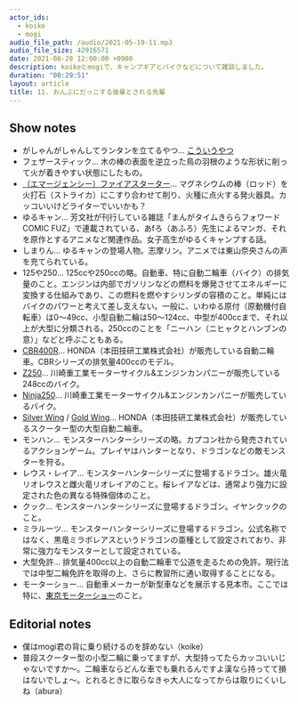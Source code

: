 ```yaml
---
actor_ids:
  - koike
  - mogi
audio_file_path: /audio/2021-05-19-11.mp3
audio_file_size: 42916571
date: 2021-06-28 12:00:00 +0900
description: koikeとmogiで、キャンプギアとバイクなどについて雑談しました。
duration: "00:29:51"
layout: article
title: 11. おんぶにだっこする後輩とされる先輩
---
```


## Show notes

- がしゃんがしゃんしてランタンを立てるやつ... [こういうやつ](https://ec.snowpeak.co.jp/snowpeak/ja/p/565)
- フェザースティック... 木の棒の表面を逆立った鳥の羽根のような形状に削って火が着きやすい状態にしたもの。
- [（エマージェンシー）ファイアスターター](https://ja.wikipedia.org/wiki/%E3%82%A8%E3%83%9E%E3%83%BC%E3%82%B8%E3%82%A7%E3%83%B3%E3%82%B7%E3%83%BC%E3%83%95%E3%82%A1%E3%82%A4%E3%83%A4%E3%83%BC%E3%82%B9%E3%82%BF%E3%83%BC%E3%82%BF%E3%83%BC)... マグネシウムの棒（ロッド）を火打石（ストライカ）にこすり合わせて削り、火種に点火する発火器具。カッコいいけどライターでいいかも？
- ゆるキャン... 芳文社が刊行している雑誌「まんがタイムきららフォワード COMIC FUZ」で連載されている、あfろ（あふろ）先生によるマンガ、それを原作とするアニメなど関連作品。女子高生がゆるくキャンプする話。
- しまりん... ゆるキャンの登場人物。志摩リン。アニメでは東山奈央さんの声を充てられている。
- 125や250... 125ccや250ccの略。自動車、特に自動二輪車（バイク）の排気量のこと。エンジンは内部でガソリンなどの燃料を爆発させてエネルギーに変換する仕組みであり、この燃料を燃やすシリンダの容積のこと。単純にはバイクのパワーと考えて差し支えない。一般に、いわゆる原付（原動機付自転車）は0〜49cc、小型自動二輪は50〜124cc、中型が400ccまで、それ以上が大型に分類される。250ccのことを「ニーハン（ニヒャクとハンブンの意）」などと呼ぶこともある。
- [CBR400R](https://www.honda.co.jp/CBR400R/)... HONDA（本田技研工業株式会社）が販売している自動二輪車。CBRシリーズの排気量400ccのモデル。
- [Z250](https://www.kawasaki-motors.com/mc/lineup/z250/)... 川崎重工業モーターサイクル&エンジンカンパニーが販売している248ccのバイク。
- [Ninja250](https://www.kawasaki-motors.com/mc/lineup/ninja250/)... 川崎重工業モーターサイクル&エンジンカンパニーが販売しているバイク。
- [Silver Wing](https://www.honda.co.jp/SILVERWING/) / [Gold Wing](https://www.honda.co.jp/GOLDWING/)... HONDA（本田技研工業株式会社）が販売しているスクーター型の大型自動二輪車。
- モンハン... モンスターハンターシリーズの略。カプコン社から発売されているアクションゲーム。プレイヤはハンターとなり、ドラゴンなどの敵モンスターを狩る。
- レウス・レイア... モンスターハンターシリーズに登場するドラゴン。雄火竜リオレウスと雌火竜リオレイアのこと。桜レイアなどは、通常より強力に設定された色の異なる特殊個体のこと。
- クック... モンスターハンターシリーズに登場するドラゴン。イヤンクックのこと。
- ミラルーツ... モンスターハンターシリーズに登場するドラゴン。公式名称ではなく、黒竜ミラボレアスというドラゴンの亜種として設定されており、非常に強力なモンスターとして設定されている。
- 大型免許... 排気量400cc以上の自動二輪車で公道を走るための免許。現行法では中型二輪免許を取得の上、さらに教習所に通い取得することになる。
- モーターショー... 自動車メーカーが新型車などを展示する見本市。ここでは特に、[東京モーターショー](https://www.tokyo-motorshow.com/)のこと。


## Editorial notes

- 僕はmogi君の背に乗り続けるのを辞めない（koike）
- 普段スクーター型の小型二輪に乗ってますが、大型持ってたらカッコいいじゃないですか〜。二輪車ならどんな車でも乗れるんですよ漢なら持ってて損はないでしょ〜。とれるときに取らなきゃ大人になってからは取りにくいしね（abura）
